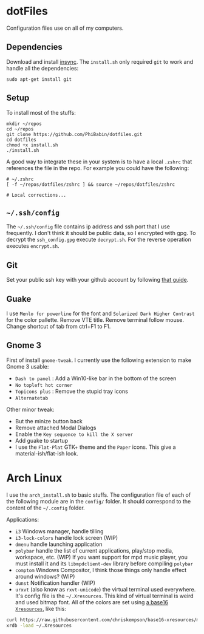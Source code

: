 # dotFiles
Configuration files use on all of my computers.

## Dependencies
Download and install [insync](https://www.insynchq.com/).
The `install.sh` only required `git` to work and handle all the dependencies:
```shell
sudo apt-get install git
```
## Setup

To install most of the stuffs:
```shell
mkdir ~/repos
cd ~/repos
git clone https://github.com/PhiBabin/dotfiles.git
cd dotfiles
chmod +x install.sh
./install.sh
```
A good way to integrate these in your system is to have a local `.zshrc` that 
references the file in the repo. For example you could have the following:

```
# ~/.zshrc
[ -f ~/repos/dotfiles/zshrc ] && source ~/repos/dotfiles/zshrc

# Local corrections...
```
## `~/.ssh/config`
The `~/.ssh/config` file contains ip address and ssh port that I use frequently. I don't think it should be public data, so I encrypted with gpg. To decrypt the `ssh_config.gpg` execute `decrypt.sh`. For the reverse operation executes `encrypt.sh`.


## Git
Set your public ssh key with your github account by following [that guide](https://help.github.com/articles/connecting-to-github-with-ssh/).

## Guake
I use `Menlo for powerline` for the font and `Solarized Dark Higher Contrast` for the color pallette. Remove VTE title. Remove terminal follow mouse. Change shortcut of tab from ctrl+F1 to F1.

## Gnome 3
First of install `gnome-tweak`. I currently use the following extension to make Gnome 3 usable:
 - `Dash to panel` : Add a Win10-like bar in the bottom of the screen
 - `No topleft hot corner`
 - `Topicons plus` : Remove the stupid tray icons
 - `Alternatetab`

Other minor tweak:
 - But the minize button back
 - Remove attached Modal Dialogs
 - Enable the `Key sequence to kill the X server`
 - Add guake to startup
 - I use the `Flat-Plat` GTK+ theme and the `Paper` icons. This give a material-ish/flat-ish look.

# Arch Linux
I use the `arch_install.sh` to basic stuffs. The configuration file of each of the following module are in the `config/` folder. It should correspond to the content of the `~/.config` folder.


Applications:
 - `i3` Windows manager, handle tilling
 - `i3-lock-colors` handle lock screen (WIP)
 - `dmenu` handle launching application
 - `polybar` handle the list of current applications, play/stop media, workspace, etc. (WIP)
	If you want support for mpd music player, you must install it and its `libmpdclient-dev` library before compiling `polybar`
 - `comptom` Windows Compositor, I think those things only handle effect around windows? (WIP)
 - `dunst` Notification handler (WIP)
 - `urxvt` (also know as `rxvt-unicode`) the virtual terminal used everywhere. It's config file is the `~/.Xresources`. This kind of virtual terminal is weird and used bitmap font. All of the colors are set using [a base16 `Xresources`](https://github.com/chriskempson/base16-xresources), like this:
```bash
curl https://raw.githubusercontent.com/chriskempson/base16-xresources/master/xresources/base16-default-dark-256.Xresources >> ~/.Xresources
xrdb -load ~/.Xresources
```
